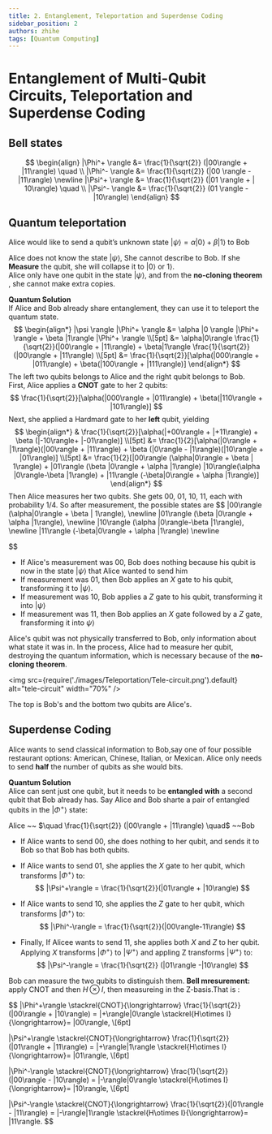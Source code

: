 ```yaml
---
title: 2. Entanglement, Teleportation and Superdense Coding
sidebar_position: 2
authors: zhihe
tags: [Quantum Computing]
---
```


# Entanglement of Multi-Qubit Circuits, Teleportation and Superdense Coding

## Bell states
$$
\begin{align}
|\Phi^+ \rangle &= \frac{1}{\sqrt{2}} (|00\rangle + |11\rangle) \quad \\
|\Phi^- \rangle &= \frac{1}{\sqrt{2}} (|00 \rangle - |11\rangle) \newline
|\Psi^+ \rangle &= \frac{1}{\sqrt{2}} (|01 \rangle + | 10\rangle) \quad \\
|\Psi^- \rangle &= \frac{1}{\sqrt{2}} (01 \rangle - |10\rangle)
\end{align}
$$

## Quantum teleportation 
Alice would like to send a qubit’s unknown state $|\psi\rangle = \alpha | 0 \rangle + \beta | 1\rangle$ to Bob

Alice does not know the state $|\psi \rangle$, She cannot describe to Bob. If she **Measure** the qubit, she will collapse it to $|0 \rangle$ or $1 \rangle$.\
Alice only have one qubit in the state $|\psi \rangle$, and from the **no-cloning theorem** , she cannot make extra copies.

**Quantum Solution** \
If Alice and Bob already share entanglement, they can use it to teleport the quantum state.
$$
\begin{align*}
|\psi \rangle |\Phi^+ \rangle &= \alpha |0 \rangle |\Phi^+ \rangle + \beta |1\rangle |\Phi^+ \rangle \\[5pt]
&= \alpha|0\rangle \frac{1}{\sqrt{2}}(|00\rangle + |11\rangle) + \beta|1\rangle \frac{1}{\sqrt{2}}(|00\rangle + |11\rangle) \\[5pt]
&= \frac{1}{\sqrt{2}}[\alpha(|000\rangle + |011\rangle) + \beta(|100\rangle + |111\rangle)]
\end{align*}
$$
The left two qubits belongs to Alice and the right qubit belongs to Bob.\
First, Alice applies a **CNOT** gate to her 2 qubits:
$$
\frac{1}{\sqrt{2}}[\alpha(|000\rangle + |011\rangle) + \beta(|110\rangle + |101\rangle)]
$$
Next, she applied a Hardmard gate to her **left** qubit, yielding
$$
\begin{align*}
& \frac{1}{\sqrt{2}}[\alpha(|+00\rangle + |+11\rangle) + \beta (|-10\rangle+ |-01\rangle)] \\[5pt]
&= \frac{1}{2}[\alpha(|0\rangle + |1\rangle)(|00\rangle + |11\rangle) + \beta (|0\rangle - |1\rangle)(|10\rangle + |01\rangle)] \\[5pt]
&= \frac{1}{2}[|00\rangle (\alpha|0\rangle + \beta | 1\rangle) + |01\rangle (\beta |0\rangle + \alpha |1\rangle) 
 |10\rangle(\alpha |0\rangle-\beta |1\rangle) + |11\rangle (-\beta|0\rangle + \alpha |1\rangle)]
\end{align*}
$$ 
Then Alice measures her two qubits. She gets 00, 01, 10, 11, each with probability 1/4. So after measurement, the possible states are
$$
|00\rangle (\alpha|0\rangle + \beta | 1\rangle), \newline
|01\rangle (\beta |0\rangle + \alpha |1\rangle), \newline
|10\rangle (\alpha |0\rangle-\beta |1\rangle), \newline
|11\rangle (-\beta|0\rangle + \alpha |1\rangle) \newline

$$

- If Alice's measurement was 00, Bob does nothing because his qubit is now in the state $|\psi\rangle$ that Alice wanted to send him
- If measurement was 01, then Bob applies an $X$ gate to his qubit, transforming it to $|\psi\rangle$.
- If measurement was 10, Bob applies a $Z$ gate to his qubit, transforming it into $|\psi\rangle$
- If measurement was 11, then Bob applies an $X$ gate followed by a $Z$ gate, fransforming it into $\psi\rangle$

Alice's qubit was not physically transferred to Bob, only information about what state it was in. In the process, Alice had to measure her qubit, destroying the quantum information, which is necessary because of the **no-cloning theorem**.


<img src={require('./images/Teleportation/Tele-circuit.png').default} alt="tele-circuit" width="70%" /> 

The top is Bob's and the bottom two qubits are Alice's.

## Superdense Coding
Alice wants to send classical information to Bob,say one of four possible restaurant options: American, Chinese, Italian, or Mexican. Alice only needs to send **half** the number of qubits as she would bits.

**Quantum Solution**\
Alice can sent just one qubit, but it needs to be **entangled with** a second qubit that Bob already has. Say Alice and Bob sharte a pair of entangled qubits in the $|\Phi^+ \rangle$ state:

Alice ~~  $\quad \frac{1}{\sqrt{2}} (|00\rangle + |11\rangle) \quad$ ~~Bob

- If Alice wants to send 00, she does nothing to her qubit, and sends it to Bob so that Bob has both qubits.
- If Alice wants to send 01, she applies the $X$ gate to her qubit, which transforms $|\Phi^+\rangle$ to:
$$
|\Psi^+\rangle = \frac{1}{\sqrt{2}}(|01\rangle + |10\rangle)
$$

- If Alice wants to send 10, she applies the $Z$ gate to her qubit, which transforms $|\Phi^+\rangle$ to:
$$
|\Phi^-\rangle = \frac{1}{\sqrt{2}}(|00\rangle-11\rangle)
$$
- Finally, If Alicee wants to send 11, she applies both $X$ and $Z$ to her qubit. Applying $X$ transforms $|\Phi^+\rangle$ to $|\Psi^+\rangle$ and appling Z transforms $|\Psi^+\rangle$ to:
$$
|\Psi^-\rangle = \frac{1}{\sqrt{2}} (|01\rangle -|10\rangle)
$$

Bob can measure the two qubits to distinguish them.
**Bell mresurement:** apply CNOT and then $H \otimes I$, then measureing in the Z-basis.That is :


$$
|\Phi^+\rangle \stackrel{CNOT}{\longrightarrow} \frac{1}{\sqrt{2}}(|00\rangle + |10\rangle) = |+\rangle|0\rangle \stackrel{H\otimes I}{\longrightarrow}= |00\rangle, \\[6pt]

|\Psi^+\rangle \stackrel{CNOT}{\longrightarrow} \frac{1}{\sqrt{2}}(|01\rangle + |11\rangle) = |+\rangle|1\rangle \stackrel{H\otimes I}{\longrightarrow}= |01\rangle, \\[6pt]

|\Phi^-\rangle \stackrel{CNOT}{\longrightarrow} \frac{1}{\sqrt{2}}(|00\rangle - |10\rangle) = |-\rangle|0\rangle \stackrel{H\otimes I}{\longrightarrow}= |10\rangle, \\[6pt]

|\Psi^-\rangle \stackrel{CNOT}{\longrightarrow} \frac{1}{\sqrt{2}}(|01\rangle - |11\rangle) = |-\rangle|1\rangle \stackrel{H\otimes I}{\longrightarrow}= |11\rangle.
$$
